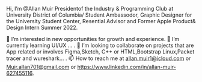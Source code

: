 Hi, I’m @Allan Muir Presidentof the Industry & Programming Club at University District of Columbia/ Student Ambassodor, Graphic Designer for the University Student Center, Resential Advisor and Former Apple Product& Design Intern Summer 2022.

👀 I’m interested in new opportunities for growth and experience.
🌱 I’m currently learning UI/UX ... .
💞️ I’m looking to collaborate on projects that are App related or involves Figma,Sketch, C++ or HTML,Bootstrap Linux,Packet tracer and wureshark... .
📫 How to reach me at allan.muir1@icloud.com or Muir.allan701@gmail.com or https://www.linkedin.com/in/allan-muir-627455116.

<!---
muirallan/muirallan is a ✨ special ✨ repository because its `README.md` (this file) appears on your GitHub profile.
You can click the Preview link to take a look at your changes.
--->
